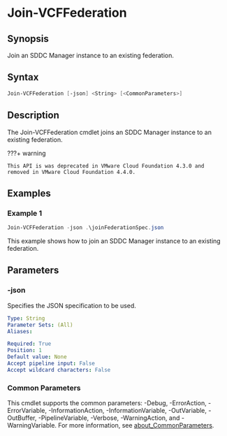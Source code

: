 # Join-VCFFederation

## Synopsis

Join an SDDC Manager instance to an existing federation.

## Syntax

```powershell
Join-VCFFederation [-json] <String> [<CommonParameters>]
```

## Description

The Join-VCFFederation cmdlet joins an SDDC Manager instance to an existing federation.

???+ warning

    This API is was deprecated in VMware Cloud Foundation 4.3.0 and removed in VMware Cloud Foundation 4.4.0.

## Examples

### Example 1

```powershell
Join-VCFFederation -json .\joinFederationSpec.json
```

This example shows how to join an SDDC Manager instance to an existing federation.

## Parameters

### -json

Specifies the JSON specification to be used.

```yaml
Type: String
Parameter Sets: (All)
Aliases:

Required: True
Position: 1
Default value: None
Accept pipeline input: False
Accept wildcard characters: False
```

### Common Parameters

This cmdlet supports the common parameters: -Debug, -ErrorAction, -ErrorVariable, -InformationAction, -InformationVariable, -OutVariable, -OutBuffer, -PipelineVariable, -Verbose, -WarningAction, and -WarningVariable. For more information, see [about_CommonParameters](http://go.microsoft.com/fwlink/?LinkID=113216).

